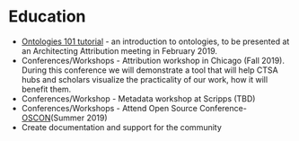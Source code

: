 # Education

* [Ontologies 101 tutorial](https://drive.google.com/file/d/1bRdGvt6NIaKVDVAirc6IyEzlepCn_Qe9/view?usp=sharing) - an introduction to ontologies, to be presented at an Architecting Attribution meeting in February 2019.
* Conferences/Workshops - Attribution workshop in Chicago (Fall 2019). During this conference we will demonstrate a tool that will help CTSA hubs and scholars visualize the practicality of our work, how it will benefit them. 
* Conferences/Workshop - Metadata workshop at Scripps (TBD)
* Conferences/Workshops - Attend Open Source Conference-[OSCON](https://conferences.oreilly.com/oscon/oscon-or)(Summer 2019)
* Create documentation and support for the community
